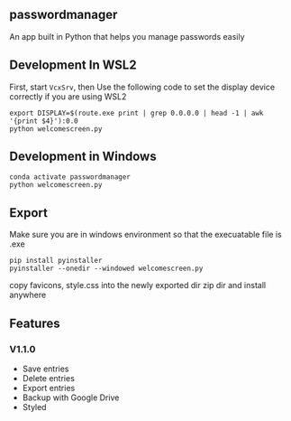 ## passwordmanager
An app built in Python that helps you manage passwords easily


## Development In WSL2

First, start `VcxSrv`, then Use the following code to set the display device correctly if you are using WSL2
```
export DISPLAY=$(route.exe print | grep 0.0.0.0 | head -1 | awk '{print $4}'):0.0
python welcomescreen.py
```

## Development in Windows

```
conda activate passwordmanager
python welcomescreen.py
```

## Export

Make sure you are in windows environment so that the execuatable file is .exe
```
pip install pyinstaller
pyinstaller --onedir --windowed welcomescreen.py
```
copy favicons, style.css into the newly exported dir
zip dir and install anywhere

## Features

### V1.1.0

* Save entries
* Delete entries
* Export entries
* Backup with Google Drive
* Styled
